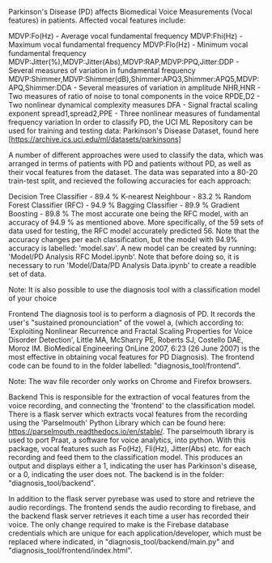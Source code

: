 Parkinson's Disease (PD) affects Biomedical Voice Measurements (Vocal features) in patients. Affected vocal features include:

MDVP:Fo(Hz) - Average vocal fundamental frequency
MDVP:Fhi(Hz) - Maximum vocal fundamental frequency
MDVP:Flo(Hz) - Minimum vocal fundamental frequency
MDVP:Jitter(%),MDVP:Jitter(Abs),MDVP:RAP,MDVP:PPQ,Jitter:DDP - Several measures of variation in fundamental frequency
MDVP:Shimmer,MDVP:Shimmer(dB),Shimmer:APQ3,Shimmer:APQ5,MDVP:APQ,Shimmer:DDA - Several measures of variation in amplitude
NHR,HNR - Two measures of ratio of noise to tonal components in the voice
RPDE,D2 - Two nonlinear dynamical complexity measures
DFA - Signal fractal scaling exponent
spread1,spread2,PPE - Three nonlinear measures of fundamental frequency variation
In order to classify PD, the UCI ML Repository can be used for training and testing data: Parkinson's Disease Dataset, found here [https://archive.ics.uci.edu/ml/datasets/parkinsons]

A number of different approaches were used to classify the data, which was arranged in terms of patients with PD and patients without PD, as well as their vocal features from the dataset. The data was separated into a 80-20 train-test split, and recieved the following accuracies for each approach:

Decision Tree Classifier - 89.4 %
K-nearest Neighbour - 83.2 %
Random Forest Classifier (RFC) - 94.9 %
Bagging Classifier - 89.9 %
Gradient Boosting - 89.8 %
The most accurate one being the RFC model, with an accuracy of 94.9 % as mentioned above. More specifically, of the 59 sets of data used for testing, the RFC model accurately predicted 56. Note that the accuracy changes per each classification, but the model with 94.9% accuracy is labelled: 'model.sav'. A new model can be created by running: 'Model/PD Analysis RFC Model.ipynb'. Note that before doing so, it is necessary to run 'Model/Data/PD Analysis Data.ipynb' to create a readible set of data.

Note: It is also possible to use the diagnosis tool with a classification model of your choice

Frontend
The diagnosis tool is to perform a diagnosis of PD. It records the user's "sustained pronounciation" of the vowel a, (which according to: 'Exploiting Nonlinear Recurrence and Fractal Scaling Properties for Voice Disorder Detection', Little MA, McSharry PE, Roberts SJ, Costello DAE, Moroz IM. BioMedical Engineering OnLine 2007, 6:23 (26 June 2007) is the most effective in obtaining vocal features for PD Diagnosis). The frontend code can be found to in the folder labelled: "diagnosis_tool/frontend".

Note: The wav file recorder only works on Chrome and Firefox browsers.

Backend
This is responsible for the extraction of vocal features from the voice recording, and connecting the 'frontend' to the classification model. There is a flask server which extracts vocal features from the recording using the 'Parselmouth' Python Library which can be found here: https://parselmouth.readthedocs.io/en/stable/. The parselmouth library is used to port Praat, a software for voice analytics, into python. With this package, vocal features such as Fo(Hz), Fli(Hz), Jitter(Abs) etc. for each recording and feed them to the classification model. This produces an output and displays either a 1, indicating the user has Parkinson's disease, or a 0, indicating the user does not. The backend is in the folder: "diagnosis_tool/backend".

In addition to the flask server pyrebase was used to store and retrieve the audio recordings. The frontend sends the audio recording to firebase, and the backend flask server retrieves it each time a user has recorded their voice. The only change required to make is the Firebase database credentials which are unique for each application/developer, which must be replaced where indicated, in "diagnosis_tool/backend/main.py" and "diagnosis_tool/frontend/index.html".
